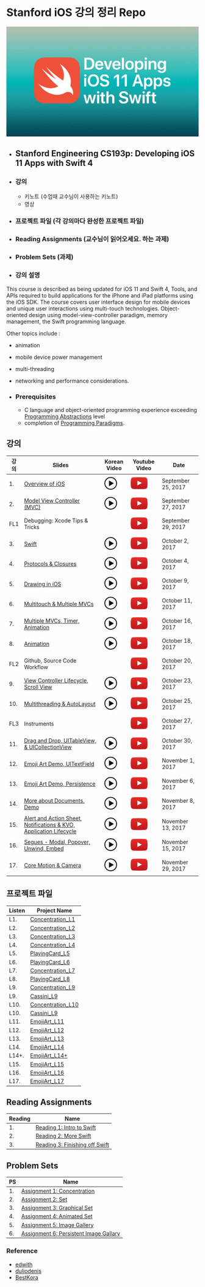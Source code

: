 # Stanford iOS 강의 정리 Repo
![](art/iTunesU.jpg?raw=true)

* ## Stanford Engineering CS193p: Developing iOS 11 Apps with Swift 4
* ### 강의
  * 키노트 (수업때 교수님이 사용하는 키노트)
  * 영상
* ### 프로젝트 파일 (각 강의마다 완성한 프로젝트 파일)
* ### Reading Assignments (교수님이 읽어오세요. 하는 과제)
* ### Problem Sets (과제)

* ### 강의 설명
This course is described as being updated for iOS 11 and Swift 4, Tools, and APIs required to build applications for the iPhone and iPad platforms using the iOS SDK.
The course covers user interface design for mobile devices and unique user interactions using multi-touch technologies. Object-oriented design using model-view-controller paradigm, memory management, the Swift programming language.

Other topics include :
* animation
* mobile device power management
* multi-threading
* networking and performance considerations.

* ### Prerequisites
  * C language and object-oriented programming experience exceeding [Programming Abstractions](https://see.stanford.edu/Course/CS106B) level
  * completion of [Programming Paradigms](https://see.stanford.edu/Course/CS107).

## 강의
| 강의 | Slides | Korean Video | Youtube Video | Date
| ------------- | ------------- | ------------- | ------------- | -------------
| 1. | [Overview of iOS](slides/Lecture-1-Slides.pdf) | [![](art/play2.jpg?raw=true)](https://www.edwith.org/swiftapp/lecture/26619/) | [![](art/play.png?raw=true)](https://www.youtube.com/watch?v=z9IXfYHhKYI&index=1&list=PL_l7vS8VbNDFBiKIL3fEQhkKXTYsncsvN) | September 25, 2017
| 2. | [Model View Controller (MVC)](slides/Lecture-2-Slides.pdf) | [![](art/play2.jpg?raw=true)](https://www.edwith.org/swiftapp/lecture/26620/) | [![](art/play.png?raw=true)](https://www.youtube.com/watch?v=4iGdu4IWMFc&index=2&list=PL_l7vS8VbNDFBiKIL3fEQhkKXTYsncsvN) | September 27, 2017
| FL1 | Debugging: Xcode Tips & Tricks |  | [![](art/play.png?raw=true)](https://www.youtube.com/watch?v=7CeXdDGjsVU&index=19&list=PL_l7vS8VbNDFBiKIL3fEQhkKXTYsncsvN) | September 29, 2017
| 3. | [Swift](slides/Lecture-3-Slides.pdf) | [![](art/play2.jpg?raw=true)](https://www.edwith.org/swiftapp/lecture/19418/) | [![](art/play.png?raw=true)](https://www.youtube.com/watch?v=88husjydCWY&index=3&list=PL_l7vS8VbNDFBiKIL3fEQhkKXTYsncsvN) | October 2, 2017
| 4. | [Protocols & Closures](slides/Lecture-4-Slides.pdf) | [![](art/play2.jpg?raw=true)](https://www.edwith.org/swiftapp/lecture/26622/) | [![](art/play.png?raw=true)](https://www.youtube.com/watch?v=RGMKmhy-eWE&list=PL_l7vS8VbNDFBiKIL3fEQhkKXTYsncsvN&index=4) | October 4, 2017
| 5. | [Drawing in iOS](slides/Lecture-5-Slides.pdf) | [![](art/play2.jpg?raw=true)](https://www.edwith.org/swiftapp/lecture/19421/) | [![](art/play.png?raw=true)](https://www.youtube.com/watch?v=pOO0pz0gPLk&list=PL_l7vS8VbNDFBiKIL3fEQhkKXTYsncsvN&index=5) | October 9, 2017
| 6. | [Multitouch & Multiple MVCs](slides/Lecture-6-Slides.pdf) | [![](art/play2.jpg?raw=true)](https://www.edwith.org/swiftapp/lecture/19420/) | [![](art/play.png?raw=true)](https://www.youtube.com/watch?v=N_PyNplrhys&index=6&list=PL_l7vS8VbNDFBiKIL3fEQhkKXTYsncsvN) | October 11, 2017
| 7. | [Multiple MVCs, Timer, Animation](slides/Lecture-7-Slides.pdf) | [![](art/play2.jpg?raw=true)](https://www.edwith.org/swiftapp/lecture/19422/) | [![](art/play.png?raw=true)](https://www.youtube.com/watch?v=diihWsxOsDk&index=7&list=PL_l7vS8VbNDFBiKIL3fEQhkKXTYsncsvN) | October 16, 2017
| 8. | [Animation](slides/Lecture-8-Slides.pdf) | [![](art/play2.jpg?raw=true)](https://www.edwith.org/swiftapp/lecture/19423/) | [![](art/play.png?raw=true)](https://www.youtube.com/watch?v=5w9lu9ABJzE&index=8&list=PL_l7vS8VbNDFBiKIL3fEQhkKXTYsncsvN) | October 18, 2017
| FL2 | Github, Source Code Workflow |  | [![](art/play.png?raw=true)](https://www.youtube.com/watch?v=P8gyK-_auNk&list=PL_l7vS8VbNDFBiKIL3fEQhkKXTYsncsvN&index=18) | October 20, 2017
| 9. | [View Controller Lifecycle, Scroll View](slides/Lecture-9-Slides.pdf) | [![](art/play2.jpg?raw=true)](https://www.edwith.org/swiftapp/lecture/19424/) |  [![](art/play.png?raw=true)](https://www.youtube.com/watch?v=QjrMau1WmmU&index=9&list=PL_l7vS8VbNDFBiKIL3fEQhkKXTYsncsvN) | October 23, 2017
| 10. | [Multithreading & AutoLayout](slides/Lecture-10-Slides.pdf) | [![](art/play2.jpg?raw=true)](https://www.edwith.org/swiftapp/lecture/19425/) |  [![](art/play.png?raw=true)](https://www.youtube.com/watch?v=U1G8f6F3PyQ&list=PL_l7vS8VbNDFBiKIL3fEQhkKXTYsncsvN&index=10) | October 25, 2017
| FL3 | Instruments |  | [![](art/play.png?raw=true)](https://www.youtube.com/watch?v=BCNlw9rhEe0&list=PL_l7vS8VbNDFBiKIL3fEQhkKXTYsncsvN&index=20) | October 27, 2017
| 11. | [Drag and Drop, UITableView, & UICollectionView](slides/Lecture-11-Slides.pdf) | [![](art/play2.jpg?raw=true)](https://www.edwith.org/swiftapp/lecture/19426/) | [![](art/play.png?raw=true)](https://www.youtube.com/watch?v=hore835-Mj4&list=PL_l7vS8VbNDFBiKIL3fEQhkKXTYsncsvN&index=11) | October 30, 2017
| 12. | [Emoji Art Demo, UITextField](slides/Lecture-12-Slides.pdf) | [![](art/play2.jpg?raw=true)](https://www.edwith.org/swiftapp/lecture/19427/) | [![](art/play.png?raw=true)](https://www.youtube.com/watch?v=qCJ79tknk1I&index=12&list=PL_l7vS8VbNDFBiKIL3fEQhkKXTYsncsvN) | November 1, 2017
| 13. | [Emoji Art Demo, Persistence](slides/Lecture-13-Slides.pdf) | [![](art/play2.jpg?raw=true)](https://www.edwith.org/swiftapp/lecture/19428/) | [![](art/play.png?raw=true)](https://www.youtube.com/watch?v=9o-NSIiCHpg&list=PL_l7vS8VbNDFBiKIL3fEQhkKXTYsncsvN&index=13) | November 6, 2017
| 14. | [More about Documents, Demo](slides/Lecture-14-Slides.pdf) | [![](art/play2.jpg?raw=true)](https://www.edwith.org/swiftapp/lecture/19429/) | [![](art/play.png?raw=true)](https://www.youtube.com/watch?v=zKHcLLza_Es&index=14&list=PL_l7vS8VbNDFBiKIL3fEQhkKXTYsncsvN) | November 8, 2017
| 15. | [Alert and Action Sheet, Notifications & KVO, Application Lifecycle](slides/Lecture-15-Slides.pdf) | [![](art/play2.jpg?raw=true)](https://www.edwith.org/swiftapp/lecture/19430/) | [![](art/play.png?raw=true)](https://www.youtube.com/watch?v=bJLrcNEv88k&list=PL_l7vS8VbNDFBiKIL3fEQhkKXTYsncsvN&index=15) | November 13, 2017
| 16. | [Segues - Modal, Popover, Unwind, Embed](slides/Lecture-16-Slides.pdf) | [![](art/play2.jpg?raw=true)](https://www.edwith.org/swiftapp/lecture/19431/) | [![](art/play.png?raw=true)](https://www.youtube.com/watch?v=NK-KG294hrc&list=PL_l7vS8VbNDFBiKIL3fEQhkKXTYsncsvN&index=16) | November 15, 2017
| 17. | [Core Motion & Camera](slides/Lecture-17-Slides.pdf) | [![](art/play2.jpg?raw=true)](https://www.edwith.org/swiftapp/lecture/26617/) | [![](art/play.png?raw=true)](https://www.youtube.com/watch?v=ccG0QoSZIXA&index=17&list=PL_l7vS8VbNDFBiKIL3fEQhkKXTYsncsvN) | November 29, 2017

## 프로젝트 파일  
| Listen  | Project Name
| ------------- | -------------
| L1. | [Concentration_L1](Projects/Concentration_L1)
| L2. | [Concentration_L2](Projects/Concentration_L2)
| L3. | [Concentration_L3](Projects/Concentration_L3)
| L4. | [Concentration_L4](Projects/Concentration_L4)
| L5. | [PlayingCard_L5](Projects/PlayingCard_L5)
| L6. | [PlayingCard_L6](Projects/PlayingCard_L6)
| L7. | [Concentration_L7](Projects/Concentration_L7)
| L8. | [PlayingCard_L8](Projects/PlayingCard_L8)
| L9. | [Concentration_L9](Projects/Concentration_L9)
| L9. | [Cassini_L9](Projects/Cassini_L9)
| L10. | [Concentration_L10](Projects/Concentration_L10)
| L10. | [Cassini_L9](Projects/Cassini_L10)
| L11. | [EmojiArt_L11](Projects/EmojiArt_L11)
| L12. | [EmojiArt_L12](Projects/EmojiArt_L12)
| L13. | [EmojiArt_L13](Projects/EmojiArt_L13)
| L14. | [EmojiArt_L14](Projects/EmojiArt_L14)
| L14+. | [EmojiArt_L14+](Projects/EmojiArt_L14+)
| L15. | [EmojiArt_L15](Projects/EmojiArt_L15)
| L16. | [EmojiArt_L16](Projects/EmojiArt_L16)
| L17. | [EmojiArt_L17](Projects/EmojiArt_L17)

## Reading Assignments

| Reading  | Name
| ------------- | -------------
| 1. | [Reading 1: Intro to Swift](reading/Reading_1_Intro_to_Swift.pdf)
| 2. | [Reading 2: More Swift](reading/Reading_2_More_Swift.pdf)
| 3. | [Reading 3: Finishing off Swift](reading/Reading_3_Finishing_Off_Swift.pdf)

## Problem Sets

| PS  | Name
| ------------- | -------------
| 1. | [Assignment 1: Concentration](problemsets/Programming_Project_1_Concentration.pdf)
| 2. | [Assignment 2: Set](problemsets/Programming_Project_2_Set.pdf)
| 3. | [Assignment 3: Graphical Set](problemsets/Programming_Project_3_Graphical_Set.pdf)
| 4. | [Assignment 4: Animated Set](problemsets/Programming_Project_4_Animated_Set.pdf)
| 5. | [Assignment 5: Image Gallery](problemsets/Programming_Project_5_Image_Gallery.pdf)
| 6. | [Assignment 6: Persistent Image Gallary](problemsets/Programming_Project_6_Persistent_Image_Gallery.pdf)


### Reference
* [edwith](https://www.edwith.org/)
* [duliodenis](https://github.com/duliodenis/cs193p-Fall-2017)
* [BestKora](https://github.com/BestKora/CS193P-Fall-2017-DEMO)
